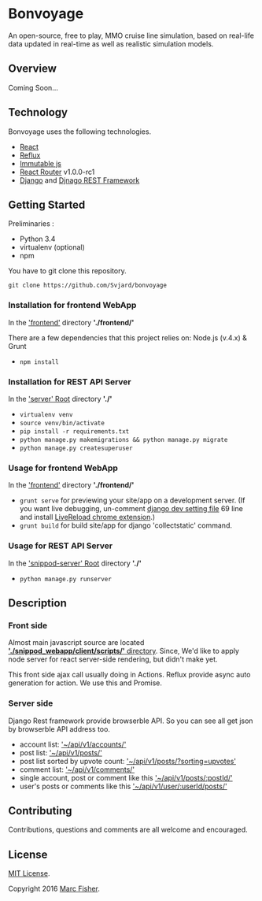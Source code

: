# **Bonvoyage**

An open-source, free to play, MMO cruise line simulation, based on real-life data updated in real-time as well as realistic simulation models.

## Overview

Coming Soon...

## Technology

Bonvoyage uses the following technologies.

* [React](http://facebook.github.io/react/)
* [Reflux](https://github.com/spoike/refluxjs)
* [Immutable js](http://facebook.github.io/immutable-js/)
* [React Router](https://github.com/rackt/react-router) v1.0.0-rc1
* [Django](https://www.djangoproject.com/) and [Djnago REST Framework](http://www.django-rest-framework.org/)

## Getting Started

Preliminaries :
* Python 3.4
* virtualenv (optional)
* npm

You have to git clone this repository.
```
git clone https://github.com/Svjard/bonvoyage
```

### Installation for frontend WebApp
In the ['frontend'](https://github.com/Svjard/bonvoyage/tree/master/frontend) directory **'./frontend/'**

There are a few dependencies that this project relies on: Node.js (v.4.x) & Grunt

- `npm install`

### Installation for REST API Server
In the ['server' Root](https://github.com/Svjard/bonvoyage) directory **'./'**

- `virtualenv venv`
- `source venv/bin/activate`
- `pip install -r requirements.txt`
- `python manage.py makemigrations && python manage.py migrate`
- `python manage.py createsuperuser`

### Usage for frontend WebApp
In the ['frontend'](https://github.com/Svjard/bonvoyage/tree/master/frontend) directory **'./frontend/'**

- `grunt serve` for previewing your site/app on a development server.
 (If you want live debugging, un-comment [django dev setting file](https://github.com/shalomeir/snippod-boilerplate/blob/master/snippod_boilerplate/settings/dev.py) 69 line
 and install [LiveReload chrome extension](https://chrome.google.com/webstore/detail/livereload/jnihajbhpnppcggbcgedagnkighmdlei).)
- `grunt build` for build site/app for django 'collectstatic' command.

### Usage for REST API Server 
In the ['snippod-server' Root](https://github.com/shalomeir/snippod-boilerplate) directory **'./'**

- `python manage.py runserver`

## Description

### Front side
Almost main javascript source are located [**'./snippod_webapp/client/scripts/'** directory](https://github.com/shalomeir/snippod-boilerplate/tree/master/snippod_webapp/client/scripts).
Since, We'd like to apply node server for react server-side rendering, but didn't make yet.

This front side ajax call usually doing in Actions. Reflux provide async auto generation for action. We use this and Promise.

### Server side
Django Rest framework provide browserble API. So you can see all get json by browserble API address too.
- account list: ['~/api/v1/accounts/'](http://snippod-boilerplate-dev.elasticbeanstalk.com/api/v1/accounts/)
- post list: ['~/api/v1/posts/'](http://snippod-boilerplate-dev.elasticbeanstalk.com/api/v1/posts/)
- post list sorted by upvote count: ['~/api/v1/posts/?sorting=upvotes'](http://snippod-boilerplate-dev.elasticbeanstalk.com/api/v1/posts/?sorting=upvotes)
- comment list: ['~/api/v1/comments/'](http://snippod-boilerplate-dev.elasticbeanstalk.com/api/v1/comments/)
- single account, post or comment like this ['~/api/v1/posts/:postId/'](http://snippod-boilerplate-dev.elasticbeanstalk.com/api/v1/posts/10/)
- user's posts or comments like this ['~/api/v1/user/:userId/posts/'](http://snippod-boilerplate-dev.elasticbeanstalk.com/api/v1/user/7/posts/)

## Contributing

Contributions, questions and comments are all welcome and encouraged.

## License

[MIT License](http://opensource.org/licenses/MIT).

Copyright 2016 [Marc Fisher](https://github.com/Svjard).